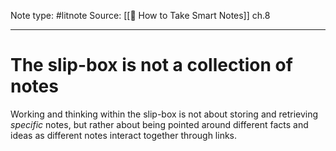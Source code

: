 Note type: #litnote
Source: [[📖 How to Take Smart Notes]] ch.8

---
# The slip-box is not a collection of notes
Working and thinking within the slip-box is not about storing and retrieving *specific* notes, but rather about being pointed around different facts and ideas as different notes interact together through links.